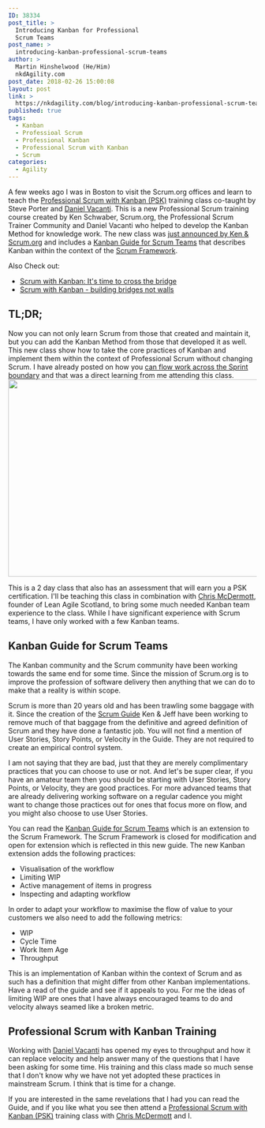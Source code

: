 ```yaml
---
ID: 38334
post_title: >
  Introducing Kanban for Professional
  Scrum Teams
post_name: >
  introducing-kanban-professional-scrum-teams
author: >
  Martin Hinshelwood (He/Him)
  nkdAgility.com
post_date: 2018-02-26 15:00:08
layout: post
link: >
  https://nkdagility.com/blog/introducing-kanban-professional-scrum-teams/
published: true
tags:
  - Kanban
  - Professioal Scrum
  - Professional Kanban
  - Professional Scrum with Kanban
  - Scrum
categories:
  - Agility
---
```

A few weeks ago I was in Boston to visit the Scrum.org offices and learn to teach the <a href="https://nkdagility.com/training/courses/professional-scrum-with-kanban-psk/">Professional Scrum with Kanban (PSK)</a> training class co-taught by Steve Porter and <a href="https://www.linkedin.com/in/danielvacanti/">Daniel Vacanti</a>. This is a new Professional Scrum training course created by Ken Schwaber, Scrum.org, the Professional Scrum Trainer Community and Daniel Vacanti who helped to develop the Kanban Method for knowledge work. The new class was <a href="https://www.scrum.org/resources/scrumorg-introduces-scrum-kanban-course-enabling-greater-transparency-among-development">just announced by Ken &amp; Scrum.org</a> and includes a <a href="https://www.scrum.org/resources/kanban-guide-scrum-teams" target="_blank" rel="noopener">Kanban Guide for Scrum Teams</a> that describes Kanban within the context of the <a href="http://scrumguides.org">Scrum Framework</a>.

Also Check out:
<ul>
 	<li><a href="https://www.scrum.org/resources/blog/scrum-kanban-its-time-cross-bridge" target="_blank" rel="noopener">Scrum with Kanban: It's time to cross the bridge</a></li>
 	<li><a href="https://www.scrum.org/resources/blog/scrum-kanban-building-bridges-not-walls" target="_blank" rel="noopener">Scrum with Kanban - building bridges not walls</a></li>
</ul>
<h2>TL;DR;</h2>
Now you can not only learn Scrum from those that created and maintain it, but you can add the Kanban Method from those that developed it as well. This new class show how to take the core practices of Kanban and implement them within the context of Professional Scrum without changing Scrum. I have already posted on how you <a href="https://nkdagility.com/work-can-flow-across-sprint-boundary/">can flow work across the Sprint boundary</a> and that was a direct learning from me attending this class.

<img class="alignnone size-medium wp-image-38335" src="https://nkdagility.com/wp-content/uploads/2018/02/nkdagility-scrum-and-kanban-1900-800x400.png" alt="" width="800" height="400" />

This is a 2 day class that also has an assessment that will earn you a PSK certification. I'll be teaching this class in combination with <a href="https://www.linkedin.com/in/chrisvmcd/">Chris McDermott</a>, founder of Lean Agile Scotland, to bring some much needed Kanban team experience to the class. While I have significant experience with Scrum teams, I have only worked with a few Kanban teams.
<h2>Kanban Guide for Scrum Teams</h2>
The Kanban community and the Scrum community have been working towards the same end for some time. Since the mission of Scrum.org is to improve the profession of software delivery then anything that we can do to make that a reality is within scope.

Scrum is more than 20 years old and has been trawling some baggage with it. Since the creation of the <a href="http://scrumguides.org">Scrum Guide</a> Ken &amp; Jeff have been working to remove much of that baggage from the definitive and agreed definition of Scrum and they have done a fantastic job. You will not find a mention of User Stories, Story Points, or Velocity in the Guide. They are not required to create an empirical control system.

I am not saying that they are bad, just that they are merely complimentary practices that you can choose to use or not. And let's be super clear, if you have an amateur team then you should be starting with User Stories, Story Points, or Velocity, they are good practices. For more advanced teams that are already delivering working software on a regular cadence you might want to change those practices out for ones that focus more on flow, and you might also choose to use User Stories.

You can read the <a href="https://www.scrum.org/resources/kanban-guide-scrum-teams" target="_blank" rel="noopener">Kanban Guide for Scrum Teams</a> which is an extension to the Scrum Framework. The Scrum Framework is closed for modification and open for extension which is reflected in this new guide. The new Kanban extension adds the following practices:
<ul>
 	<li>Visualisation of the workflow</li>
 	<li>Limiting WIP</li>
 	<li>Active management of items in progress</li>
 	<li>Inspecting and adapting workflow</li>
</ul>
In order to adapt your workflow to maximise the flow of value to your customers we also need to add the following metrics:
<ul>
 	<li>WIP</li>
 	<li>Cycle Time</li>
 	<li>Work Item Age</li>
 	<li>Throughput</li>
</ul>
This is an implementation of Kanban within the context of Scrum and as such has a definition that might differ from other Kanban implementations. Have a read of the guide and see if it appeals to you. For me the ideas of limiting WIP are ones that I have always encouraged teams to do and velocity always seamed like a broken metric.
<h2>Professional Scrum with Kanban Training</h2>
Working with <a href="https://www.linkedin.com/in/danielvacanti/">Daniel Vacanti</a> has opened my eyes to throughput and how it can replace velocity and help answer many of the questions that I have been asking for some time. His training and this class made so much sense that I don't know why we have not yet adopted these practices in mainstream Scrum. I think that is time for a change.

If you are interested in the same revelations that I had you can read the Guide, and if you like what you see then attend a <a href="https://nkdagility.com/training/courses/professional-scrum-with-kanban-psk/">Professional Scrum with Kanban (PSK)</a> training class with <a href="https://www.linkedin.com/in/chrisvmcd/">Chris McDermott</a> and I.